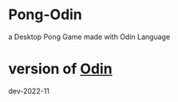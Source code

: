 # Pong-Odin
a Desktop Pong Game made with Odin Language

# version of [Odin](https://github.com/odin-lang/odin)
dev-2022-11
